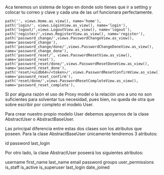 Aca tenemos un sistema de logeo en donde solo tienes que ir a setting y colocar tu correo y clave y cada una de las url funcionara perfectamente.

    path('', views.Home.as_view(), name='home'),
    path('login/', views.LoginView.as_view(), name='login'),
    path('logout/',views.LogoutView.as_view(), name='logout'),
    path('register/',views.RegisterView.as_view(), name='register'),
    path('password_change/',views.PasswordChangeView.as_view(), name='password_change'),
    path('password_change/done/',views.PasswordChangeDoneView.as_view(), name='password_change_done'),
    path('password_reset/', views.PasswordResetView.as_view(), name='password_reset'),
    path('password_reset/done/',views.PasswordResetDoneView.as_view(), name='password_reset_done'),
    path('reset/<uidb64>/<token>/',views.PasswordResetConfirmView.as_view(), name='password_reset_confirm'),
    path('reset/done/',views.PasswordResetCompleteView.as_view(), name='password_reset_complete'),

Si por alguna razón el uso de Proxy model o la relación uno a uno no son suficientes para solventar tus necesidad, pues bien, no queda de otra que sobre escribir por completo el modelo User.

Para crear nuestro propio modelo User debemos apoyarnos de la clase AbstractUser o AbstractBaseUser.

Las principal diferencia entre estas dos clases son los atributos que poseen. Para la clase AbstractBaseUser únicamente tendremos 3 atributos:

id
password
last_login

Por otro lado, la clase AbstractUser poseerá los siguientes atributos:

username
first_name
last_name
email
password
groups
user_permissions
is_staff
is_active
is_superuser
last_login
date_joined

